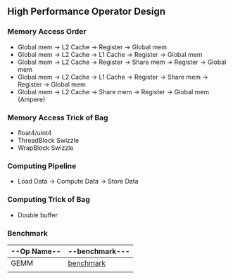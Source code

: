 ## High Performance Operator Design

### Memory Access Order
- Global mem -> L2 Cache -> Register -> Global mem
- Global mem -> L2 Cache -> L1 Cache -> Register -> Global mem
- Global mem -> L2 Cache -> Register -> Share mem -> Register -> Global mem
- Global mem -> L2 Cache -> L1 Cache -> Register -> Share mem -> Register -> Global mem
- Global mem -> L2 Cache -> Share mem -> Register -> Global mem (Ampere)
### Memory Access Trick of Bag
- float4/uint4
- ThreadBlock Swizzle
- WrapBlock Swizzle
### Computing Pipeline
- Load Data -> Compute Data -> Store Data

### Computing Trick of Bag
- Double buffer

### Benchmark

| --Op Name-- | --benchmark---                          |
| ----------- | --------------------------------------- |
| GEMM        | [benchmark](./md_doc/gemm_benchmark.md) |
|             |                                         |

